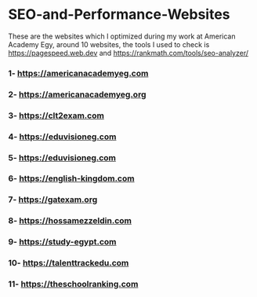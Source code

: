 # SEO-and-Performance-Websites
These are the websites which I optimized during my work at American Academy Egy, around 10 websites, the tools I used to check is https://pagespeed.web.dev and https://rankmath.com/tools/seo-analyzer/ 

### 1- https://americanacademyeg.com
### 2- https://americanacademyeg.org
### 3- https://clt2exam.com
### 4- https://eduvisioneg.com
### 5- https://eduvisioneg.com
### 6- https://english-kingdom.com
### 7- https://gatexam.org
### 8- https://hossamezzeldin.com
### 9- https://study-egypt.com
### 10- https://talenttrackedu.com
### 11- https://theschoolranking.com
